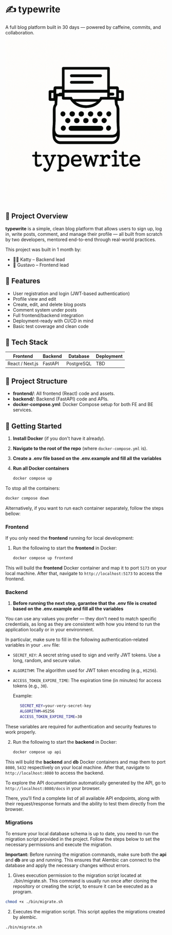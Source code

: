 # ✍️ typewrite

A full blog platform built in 30 days — powered by caffeine, commits, and collaboration.

![typewrite logo](./assets/typewrite.png)

## 📝 Project Overview

**typewrite** is a simple, clean blog platform that allows users to sign up, log in, write posts, comment, and manage their profile — all built from scratch by two developers, mentored end-to-end through real-world practices.

This project was built in 1 month by:

- 👨‍💻 Katty – Backend lead
- 🎨 Gustavo – Frontend lead

## 🚀 Features

- User registration and login (JWT-based authentication)
- Profile view and edit
- Create, edit, and delete blog posts
- Comment system under posts
- Full frontend/backend integration
- Deployment-ready with CI/CD in mind
- Basic test coverage and clean code

## 🧰 Tech Stack

| Frontend        | Backend | Database   | Deployment |
| --------------- | ------- | ---------- | ---------- |
| React / Next.js | FastAPI | PostgreSQL | TBD        |

## 📁 Project Structure

- **frontend/**: All frontend (React) code and assets.
- **backend/**: Backend (FastAPI) code and APIs.
- **docker-compose.yml**: Docker Compose setup for both FE and BE services.

## 🚀 Getting Started

1. **Install Docker** (if you don't have it already).
2. **Navigate to the root of the repo** (where `docker-compose.yml` is).
3. **Create a .env file based on the .env.example and fill all the variables**
4. **Run all Docker containers**

   ```bash
   docker compose up
   ```

To stop all the containers:

```bash
docker compose down
```

Alternatively, if you want to run each container separately, follow the steps bellow:

### Frontend

If you only need the **frontend** running for local development:

1. Run the following to start the **frontend** in Docker:

   ```bash
   docker compose up frontend
   ```

This will build the **frontend** Docker container and map it to port `5173` on your local machine. After that, navigate to `http://localhost:5173` to access the frontend.

### Backend

1. **Before running the next step, garantee that the .env file is created based on the .env.example and fill all the variables**

You can use any values you prefer — they don't need to match specific credentials, as long as they are consistent with how you intend to run the application locally or in your environment.

In particular, make sure to fill in the following authentication-related variables in your `.env` file:

- `SECRET_KEY`: A secret string used to sign and verify JWT tokens. Use a long, random, and secure value.
- `ALGORITHM`: The algorithm used for JWT token encoding (e.g., `HS256`).
- `ACCESS_TOKEN_EXPIRE_TIME`: The expiration time (in minutes) for access tokens (e.g., `30`).

  Example:

  ```bash
     SECRET_KEY=your-very-secret-key
     ALGORITHM=HS256
     ACCESS_TOKEN_EXPIRE_TIME=30
  ```

These variables are required for authentication and security features to work properly.

2. Run the following to start the **backend** in Docker:

   ```bash
   docker compose up api
   ```

This will build the **backend** and **db** Docker containers and map them to port `8080`, `5432` respectively on your local machine. After that, navigate to `http://localhost:8080` to access the backend.

To explore the API documentation automatically generated by the API, go to `http://localhost:8080/docs` in your browser.

There, you’ll find a complete list of all available API endpoints, along with their request/response formats and the ability to test them directly from the browser.

### Migrations

To ensure your local database schema is up to date, you need to run the migration script provided in the project.
Follow the steps below to set the necessary permissions and execute the migration.

**Important:** Before running the migration commands, make sure both the **api** and **db** are up and running.
This ensures that Alembic can connect to the database and apply the necessary changes without errors.

1. Gives execution permission to the migration script located at ./bin/migrate.sh.
   This command is usually run once after cloning the repository or creating the script, to ensure it can be executed as a program.

```bash
chmod +x ./bin/migrate.sh
```

2. Executes the migration script.
   This script applies the migrations created by alembic.

```bash
./bin/migrate.sh
```
